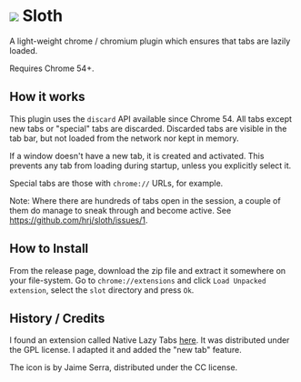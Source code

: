 <h1><img src="https://github.com/hrj/sloth/raw/master/img/icon48.png"></img> Sloth</h1>

A light-weight chrome / chromium plugin which ensures that tabs are lazily loaded.

Requires Chrome 54+.

## How it works

This plugin uses the `discard` API available since Chrome 54. All tabs except
new tabs or "special" tabs are discarded. Discarded tabs are visible in the tab
bar, but not loaded from the network nor kept in memory.

If a window doesn't have a new tab, it is created and activated. This prevents
any tab from loading during startup, unless you explicitly select it.

Special tabs are those with `chrome://` URLs, for example.

Note: Where there are hundreds of tabs open in the session, a couple of them do manage to sneak through and become active. See https://github.com/hrj/sloth/issues/1.

## How to Install

From the release page, download the zip file and extract it somewhere on your file-system. Go to `chrome://extensions` and click
`Load Unpacked extension`, select the `slot` directory and press `Ok`.

## History / Credits

I found an extension called Native Lazy Tabs [here](https://www.crx4chrome.com/extensions/ianooggapgmmmfojacmhnfaheidgpbki/). It was
distributed under the GPL license. I adapted it and added the "new tab" feature.

The icon is by Jaime Serra, distributed under the CC license.
